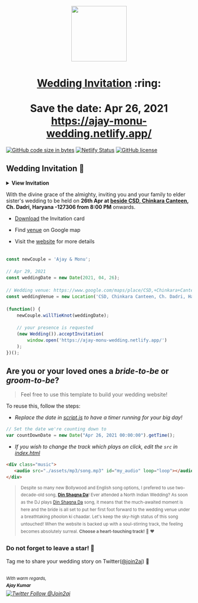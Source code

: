 
<p align="center"><a href="https://ajay-monu-wedding.netlify.app/"><img src="./assets/wedding.gif" width="150px" height="150px"/></a></p>
<h1 align="center"><a href="https://ajay-monu-wedding.netlify.app/">Wedding Invitation</a> :ring: <br> <br> Save the date: Apr 26, 2021 <br> <a href="https://ajay-monu-wedding.netlify.app/">https://ajay-monu-wedding.netlify.app/</a></h1>

[![GitHub code size in bytes](https://img.shields.io/github/languages/code-size/join2aj/Wedding_Invitation?logo=github)](https://ajay-monu-wedding.netlify.app/) 
[![Netlify Status](https://api.netlify.com/api/v1/badges/34dce994-0b50-4184-b79a-a52dffb5e88d/deploy-status)](https://app.netlify.com/sites/ajay-monu-wedding/deploys)
[![GitHub license](https://img.shields.io/github/license/join2aj/wedding_Invitation?logo=github)](https://github.com/join2aj/Wedding_Invitation)

## Wedding Invitation :ring:

<details>
  <summary><strong>View Invitation</strong></summary>
  <a href="https://ajay-monu-wedding.netlify.app/"><img src="./assets/img/Mail_Invitation.jpeg" /></a>
</details>

With the divine grace of the almighty,
inviting you and your family to elder sister's wedding to be held on **26th Apr at [beside CSD, Chinkara Canteen](https://www.google.com/maps/place/CSD,+Chinkara+Canteen+Charkhi+Dadri/@28.6026381,76.2680362,159m/data=!3m1!1e3!4m5!3m4!1s0x39128f5ecde0a7ed:0x15497620362a9a7e!8m2!3d28.6022626!4d76.2681802), Ch. Dadri, Haryana -127306 from 8:00 PM** onwards.

- [Download](https://github.com/join2AJ/Wedding_Invitation/raw/master/invitation/Card_Invitation.pdf) the Invitation card

- Find [venue](https://www.google.com/maps/place/CSD,+Chinkara+Canteen+Charkhi+Dadri/@28.6026381,76.2680362,159m/data=!3m1!1e3!4m5!3m4!1s0x39128f5ecde0a7ed:0x15497620362a9a7e!8m2!3d28.6022626!4d76.2681802) on Google map

- Visit the [website](https://ajay-monu-wedding.netlify.app/) for more details

```js

const newCouple = 'Ajay & Monu';

// Apr 29, 2021
const weddingDate = new Date(2021, 04, 26);

// Wedding venue: https://www.google.com/maps/place/CSD,+Chinkara+Canteen+Charkhi+Dadri/@28.6026381,76.2680362,159m/data=!3m1!1e3!4m5!3m4!1s0x39128f5ecde0a7ed:0x15497620362a9a7e!8m2!3d28.6022626!4d76.2681802"
const weddingVenue = new Location('CSD, Chinkara Canteen, Ch. Dadri, Haryana -127306');

(function() {
    newCouple.willTieKnot(weddingDate);

    // your presence is requested
    (new Wedding()).acceptInvitation(
        window.open('https://ajay-monu-wedding.netlify.app/')
    );
})();


```

## Are you or your loved ones a *bride-to-be* or *groom-to-be*? 
> Feel free to use this template to build your wedding website!

To reuse this, follow the steps:

- *Replace the date in [script.js](https://github.com/join2aj/Wedding_Invitation/blob/master/js/script.js#L29) to have a timer running for your big day!*

```js
// Set the date we're counting down to
var countDownDate = new Date("Apr 26, 2021 00:00:00").getTime();
```

- *If you wish to change the track which plays on click, edit the `src` in [index.html](https://github.com/join2aj/wedding_Invitation/blob/760c4aa437115fc365f5cb86a4b428b0e292b5ba/index.html#L69)*

```html
<div class="music">
   <audio src="./assets/mp3/song.mp3" id="my_audio" loop="loop"></audio> 
</div>
```

> <sup>Despite so many new Bollywood and English song options, I prefered to use two-decade-old song, **[Din Shagna Da](https://youtu.be/X0MDALpV29s)**! Ever attended a North Indian Wedding? As soon as the DJ plays [Din Shagna Da](https://youtu.be/Mj4eK5YViCs) song, it means that the much-awaited moment is here and the bride is all set to put her first foot forward to the wedding venue under a breathtaking phoolon ki chaadar. Let's keep the sky-high status of this song untouched! When the website is backed up with a soul-stirring track, the feeling becomes absolutely surreal. **Choose a heart-touching track!** :musical_note: :heart: </sup>


### Do not forget to leave a star! :hugs:

Tag me to share your wedding story on Twitter([@join2aj](https://twitter.com/Join2aj)) :yellow_heart:

<br><sup><i>With warm regards,<br>
**Ajay Kumar**<i></sup><br>
[![Twitter Follow @Join2aj](https://img.shields.io/twitter/follow/Join2aj?style=social)](https://twitter.com/Join2aj)
